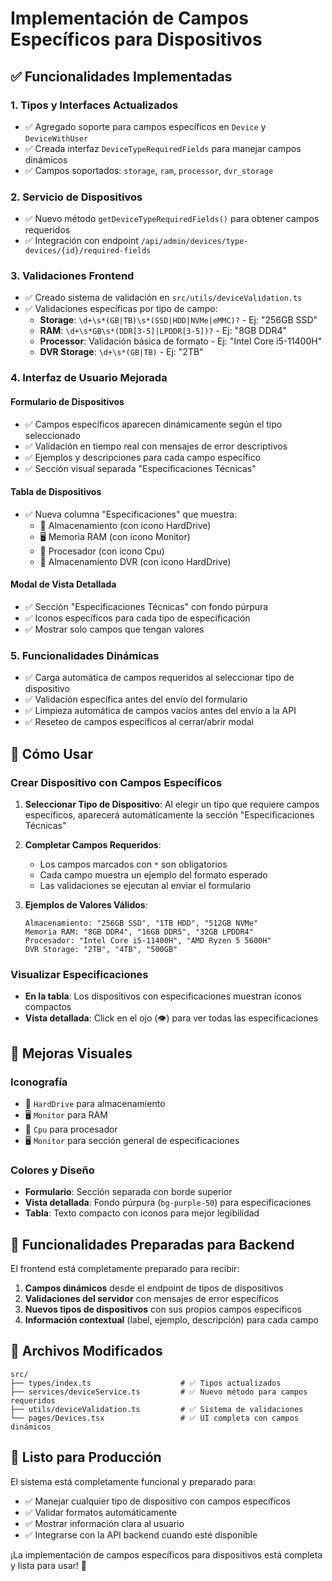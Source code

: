 # Implementación de Campos Específicos para Dispositivos

## ✅ Funcionalidades Implementadas

### 1. **Tipos y Interfaces Actualizados**
- ✅ Agregado soporte para campos específicos en `Device` y `DeviceWithUser`
- ✅ Creada interfaz `DeviceTypeRequiredFields` para manejar campos dinámicos
- ✅ Campos soportados: `storage`, `ram`, `processor`, `dvr_storage`

### 2. **Servicio de Dispositivos**
- ✅ Nuevo método `getDeviceTypeRequiredFields()` para obtener campos requeridos
- ✅ Integración con endpoint `/api/admin/devices/type-devices/{id}/required-fields`

### 3. **Validaciones Frontend**
- ✅ Creado sistema de validación en `src/utils/deviceValidation.ts`
- ✅ Validaciones específicas por tipo de campo:
  - **Storage**: `\d+\s*(GB|TB)\s*(SSD|HDD|NVMe|eMMC)?` - Ej: "256GB SSD"
  - **RAM**: `\d+\s*GB\s*(DDR[3-5]|LPDDR[3-5])?` - Ej: "8GB DDR4"
  - **Processor**: Validación básica de formato - Ej: "Intel Core i5-11400H"
  - **DVR Storage**: `\d+\s*(GB|TB)` - Ej: "2TB"

### 4. **Interfaz de Usuario Mejorada**

#### **Formulario de Dispositivos**
- ✅ Campos específicos aparecen dinámicamente según el tipo seleccionado
- ✅ Validación en tiempo real con mensajes de error descriptivos
- ✅ Ejemplos y descripciones para cada campo específico
- ✅ Sección visual separada "Especificaciones Técnicas"

#### **Tabla de Dispositivos**
- ✅ Nueva columna "Especificaciones" que muestra:
  - 💾 Almacenamiento (con icono HardDrive)
  - 🖥️ Memoria RAM (con icono Monitor) 
  - 🔲 Procesador (con icono Cpu)
  - 📀 Almacenamiento DVR (con icono HardDrive)

#### **Modal de Vista Detallada**
- ✅ Sección "Especificaciones Técnicas" con fondo púrpura
- ✅ Iconos específicos para cada tipo de especificación
- ✅ Mostrar solo campos que tengan valores

### 5. **Funcionalidades Dinámicas**
- ✅ Carga automática de campos requeridos al seleccionar tipo de dispositivo
- ✅ Validación específica antes del envío del formulario
- ✅ Limpieza automática de campos vacíos antes del envío a la API
- ✅ Reseteo de campos específicos al cerrar/abrir modal

## 🔧 Cómo Usar

### **Crear Dispositivo con Campos Específicos**

1. **Seleccionar Tipo de Dispositivo**: Al elegir un tipo que requiere campos específicos, aparecerá automáticamente la sección "Especificaciones Técnicas"

2. **Completar Campos Requeridos**: 
   - Los campos marcados con `*` son obligatorios
   - Cada campo muestra un ejemplo del formato esperado
   - Las validaciones se ejecutan al enviar el formulario

3. **Ejemplos de Valores Válidos**:
   ```
   Almacenamiento: "256GB SSD", "1TB HDD", "512GB NVMe"
   Memoria RAM: "8GB DDR4", "16GB DDR5", "32GB LPDDR4"
   Procesador: "Intel Core i5-11400H", "AMD Ryzen 5 5600H"
   DVR Storage: "2TB", "4TB", "500GB"
   ```

### **Visualizar Especificaciones**

- **En la tabla**: Los dispositivos con especificaciones muestran íconos compactos
- **Vista detallada**: Click en el ojo (👁️) para ver todas las especificaciones

## 🎨 Mejoras Visuales

### **Iconografía**
- 💾 `HardDrive` para almacenamiento
- 🖥️ `Monitor` para RAM  
- 🔲 `Cpu` para procesador
- 🖥️ `Monitor` para sección general de especificaciones

### **Colores y Diseño**
- **Formulario**: Sección separada con borde superior
- **Vista detallada**: Fondo púrpura (`bg-purple-50`) para especificaciones
- **Tabla**: Texto compacto con iconos para mejor legibilidad

## 🔮 Funcionalidades Preparadas para Backend

El frontend está completamente preparado para recibir:

1. **Campos dinámicos** desde el endpoint de tipos de dispositivos
2. **Validaciones del servidor** con mensajes de error específicos
3. **Nuevos tipos de dispositivos** con sus propios campos específicos
4. **Información contextual** (label, ejemplo, descripción) para cada campo

## 📁 Archivos Modificados

```
src/
├── types/index.ts                    # ✅ Tipos actualizados
├── services/deviceService.ts         # ✅ Nuevo método para campos requeridos
├── utils/deviceValidation.ts         # ✅ Sistema de validaciones
└── pages/Devices.tsx                 # ✅ UI completa con campos dinámicos
```

## 🚀 Listo para Producción

El sistema está completamente funcional y preparado para:
- ✅ Manejar cualquier tipo de dispositivo con campos específicos
- ✅ Validar formatos automáticamente
- ✅ Mostrar información clara al usuario
- ✅ Integrarse con la API backend cuando esté disponible

¡La implementación de campos específicos para dispositivos está completa y lista para usar! 🎉
